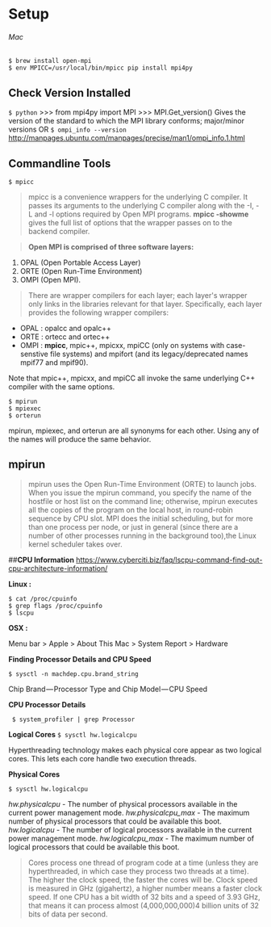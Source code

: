 **Setup**
=========
###### Mac
    $ brew install open-mpi
    $ env MPICC=/usr/local/bin/mpicc pip install mpi4py

**Check Version Installed**
--
 `$ python`
	>>> from mpi4py import MPI
	>>> MPI.Get_version()
			Gives the version of the standard to which the MPI library conforms; 					 major/minor versions
OR
`$ ompi_info --version`				   																								http://manpages.ubuntu.com/manpages/precise/man1/ompi_info.1.html


**Commandline Tools**
--
	$ mpicc   
> mpicc is a convenience wrappers for the underlying C compiler. It passes its arguments to the underlying C compiler along with the -I, -L and -l options required by Open MPI programs.
**mpicc -showme** gives the full list of options that the wrapper passes on to the backend compiler.

> **Open MPI is comprised of three software layers:** 
1. OPAL (Open Portable Access Layer)
2. ORTE (Open Run-Time Environment)
3. OMPI (Open MPI).
> There are wrapper compilers for each layer; each layer's wrapper only links in the libraries relevant for that layer. Specifically, each layer provides the following wrapper compilers:
- OPAL : opalcc and opalc++
- ORTE : ortecc and ortec++
- OMPI : **mpicc**, mpic++, mpicxx, mpiCC (only on systems with case-senstive file systems) and mpifort (and its legacy/deprecated names mpif77 and mpif90). 

Note that mpic++, mpicxx, and mpiCC all invoke the same underlying C++ compiler with the same options. 

	$ mpirun
	$ mpiexec
	$ orterun
mpirun, mpiexec, and orterun are all synonyms for each other. Using any of the names will produce the same behavior.

 mpirun
--------
> mpirun uses the Open Run-Time Environment (ORTE) to launch jobs.  
When you issue the mpirun command, you specify the name of the hostfile or host list on the command line; otherwise, mpirun executes all the copies of the program on the local host, in round-robin sequence by CPU slot. 
MPI does the initial scheduling, but for more than one process per node, or just in general (since there are a number of other processes running in the background too),the Linux kernel scheduler takes over.


##**CPU Information**
https://www.cyberciti.biz/faq/lscpu-command-find-out-cpu-architecture-information/

**Linux :**

    $ cat /proc/cpuinfo        
	$ grep flags /proc/cpuinfo
    $ lscpu
**OSX :**

Menu bar > Apple > About This Mac > System Report > Hardware

**Finding Processor Details and CPU Speed**

`$ sysctl -n machdep.cpu.brand_string`
    
Chip Brand — Processor Type and Chip Model — CPU Speed

**CPU Processor Details**

` $ system_profiler | grep Processor`

**Logical Cores**
`$ sysctl hw.logicalcpu`

Hyperthreading technology makes each physical core appear as two logical cores. This lets each core handle two execution threads.

**Physical Cores**

`$ sysctl hw.logicalcpu`

*hw.physicalcpu* - The number of physical processors available in the current power management mode.
*hw.physicalcpu_max* - The maximum number of physical processors that could be available this boot.
*hw.logicalcpu* - The number of logical processors available in the current power management mode.
*hw.logicalcpu_max* - The maximum number of logical processors that could be available this boot.

> Cores process one thread of program code at a time (unless they are hyperthreaded, in which case they process two threads at a time).
The higher the clock speed, the faster the cores will be. Clock speed is measured in GHz (gigahertz), a higher number means a faster clock speed.
If one CPU has a bit width of 32 bits and a speed of 3.93 GHz, that means it can process almost (4,000,000,000)4 billion units of 32 bits of data per second.